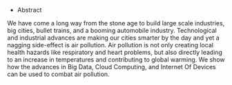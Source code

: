 * Abstract

We have come a long way from the stone age to build large scale industries, big cities, bullet trains, and a booming automobile industry. Technological and industrial advances are making our cities smarter by the day and yet a nagging side-effect is air pollution. Air pollution is not only creating local health hazards like respiratory and heart problems, but also directly leading to an increase in temperatures and contributing to global warming. We show how the advances in Big Data, Cloud Computing, and Internet Of Devices can be used to combat air pollution.
